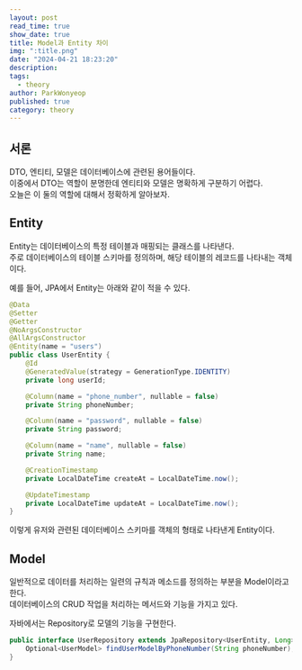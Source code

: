 ```yaml
---
layout: post
read_time: true
show_date: true
title: Model과 Entity 차이
img: ":title.png"
date: "2024-04-21 18:23:20"
description: 
tags:
  - theory
author: ParkWonyeop
published: true
category: theory
---
```

## 서론

DTO, 엔티티, 모델은 데이터베이스에 관련된 용어들이다.  
이중에서 DTO는 역할이 분명한데 엔티티와 모델은 명확하게 구분하기 어렵다.  
오늘은 이 둘의 역할에 대해서 정확하게 알아보자.  

## Entity

Entity는 데이터베이스의 특정 테이블과 매핑되는 클래스를 나타낸다.  
주로 데이터베이스의 테이블 스키마를 정의하며, 해당 테이블의 레코드를 나타내는 객체이다.  

예를 들어, JPA에서 Entity는 아래와 같이 적을 수 있다.  

```JAVA
@Data
@Setter
@Getter
@NoArgsConstructor
@AllArgsConstructor
@Entity(name = "users")
public class UserEntity {
    @Id
    @GeneratedValue(strategy = GenerationType.IDENTITY)
    private long userId;

    @Column(name = "phone_number", nullable = false)
    private String phoneNumber;

    @Column(name = "password", nullable = false)
    private String password;

    @Column(name = "name", nullable = false)
    private String name;

    @CreationTimestamp
    private LocalDateTime createAt = LocalDateTime.now();

    @UpdateTimestamp
    private LocalDateTime updateAt = LocalDateTime.now();
}
```

이렇게 유저와 관련된 데이터베이스 스키마를 객체의 형태로 나타낸게 Entity이다.  


## Model

일반적으로 데이터를 처리하는 일련의 규칙과 메소드를 정의하는 부분을 Model이라고 한다.  
데이터베이스의 CRUD 작업을 처리하는 메서드와 기능을 가지고 있다.  

자바에서는 Repository로 모델의 기능을 구현한다.  

```Java
public interface UserRepository extends JpaRepository<UserEntity, Long> {
    Optional<UserModel> findUserModelByPhoneNumber(String phoneNumber);
}
```
